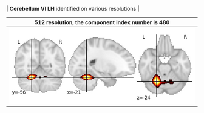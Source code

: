 


| **Cerebellum VI  LH** identified on various resolutions |

| 512 resolution, the component index number is 480|  
|:---:|  
| ![Component 512](../512/final/480.jpg "From component 512: Cerebellum VI  LH") |